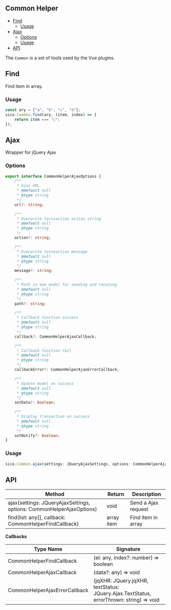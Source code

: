 Common Helper
---
<!-- TOC -->

- [Find](#find)
    - [Usage](#usage)
- [Ajax](#ajax)
    - [Options](#options)
    - [Usage](#usage-1)
- [API](#api)

<!-- /TOC -->

The ```Common``` is a set of tools used by the Vue plugins.

## Find

Find item in array.

### Usage

```javascript
const ary = ["a", "b", "c", "d"];
sico.Common.find(ary, (item, index) => {
    return item === "c";
});
```

## Ajax

Wrapper for jQuery Ajax 

### Options

```typescript
export interface CommonHelperAjaxOptions {
    /**
     * Ajax URL
     * @default null
     * @type string
     */
    url?: string;

    /**
     * Overwrite tarnsaction action string
     * @default null
     * @type string
     */
    action?: string;

    /**
     * Overwrite tarnsaction message
     * @default null
     * @type string
     */
    message?: string;

    /**
     * Path in Vue model for sending and receivng
     * @default null
     * @type string
     */
    path?: string;

    /**
     * Callback function success
     * @default null
     * @type string
     */
    callback?: CommonHelperAjaxCallback;

    /**
     * Callback function fail
     * @default null
     * @type string
     */
    callbackError?: CommonHelperAjaxErrorCallback;

    /**
     * Update model on success
     * @default null
     * @type string
     */
    setData?: boolean;

    /**
     * Display transaction on success
     * @default null
     * @type string
     */
    setNotify?: boolean;
}
```

### Usage

```javascript
sico.Common.ajax(settings: JQueryAjaxSettings, options: CommonHelperAjaxOptions);
```

## API

| Method | Return | Description |
|---|---|---|
|ajax(settings: JQueryAjaxSettings, options: CommonHelperAjaxOptions)| void | Send a Ajax request |
|find(list: any[], callback: CommonHelperFindCallback)| array item | Find item in array |

**Callbacks**

| Type Name | Signature |
|---|---|
|CommonHelperFindCallback| (el: any, index?: number) => boolean |
|CommonHelperAjaxCallback| (data?: any) => void |
|CommonHelperAjaxErrorCallback| (jqXHR: JQuery.jqXHR, textStatus: JQuery.Ajax.TextStatus, errorThrown: string) => void |